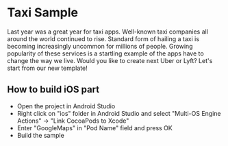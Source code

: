 Taxi Sample
========================

Last year was a great year for taxi apps. Well-known taxi companies all around the world continued to rise. Standard form of hailing a taxi is becoming increasingly uncommon for millions of people. Growing popularity of these services is a startling example of the apps have to change the way we live. Would you like to create next Uber or Lyft? Let's start from our new template!

How to build iOS part
---------------

- Open the project in Android Studio
- Right click on "ios" folder in Android Studio and select "Multi-OS Engine Actions" -> "Link CocoaPods to Xcode"
- Enter "GoogleMaps" in "Pod Name" field and press OK
- Build the sample